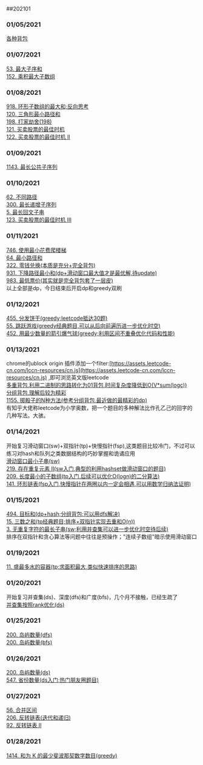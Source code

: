 ##202101

### 01/05/2021
[各种背包](../../java/org/rongjoker/dp/pack)

### 01/07/2021
[53. 最大子序和](../../java/org/rongjoker/dp/pack/HomeWork.java)<br>
[152. 乘积最大子数组](../../java/org/rongjoker/dp/pack/HomeWork.java)<br>

### 01/08/2021
[918. 环形子数组的最大和;反向思考](../../java/org/rongjoker/dp/pack/HomeWork.java)<br>
[120. 三角形最小路径和](../../java/org/rongjoker/dp/pack/HomeWork.java)<br>
[198. 打家劫舍(198)](../../java/org/rongjoker/dp/target/HouseRobber198.java)<br>
[121. 买卖股票的最佳时机](../../java/org/rongjoker/dp/stock/BestTimeToBuyAndSellStock.java)<br>
[122. 买卖股票的最佳时机 II](../../java/org/rongjoker/dp/stock/BestTimeToBuyAndSellStock2.java)<br>

### 01/09/2021
[1143. 最长公共子序列](../../java/org/rongjoker/longest/LongestCommonSubSequence1143.java)<br>


### 01/10/2021
[62. 不同路径](../../java/org/rongjoker/dp/distinct/UniquePaths.java)<br>
[300. 最长递增子序列](../../java/org/rongjoker/longest/LongestIncreasingSubSequence300.java)<br>
[5. 最长回文子串](../../java/org/rongjoker/longest/LongestPalindromicSubstring5.java)<br>
[123. 买卖股票的最佳时机 III](../../java/org/rongjoker/dp/stock/BestTimeToBuyAndSellStock3.java)<br>

### 01/11/2021
[746. 使用最小花费爬楼梯](../../java/org/rongjoker/dp/target/MinCostClimbingStairs.java)<br>
[64. 最小路径和](../../java/org/rongjoker/dp/target/MinimumPathSum.java)<br>
[322. 零钱兑换(本质是充分+完全背包)](../../java/org/rongjoker/dp/coin/CoinChange322.java)<br>
[931. 下降路径最小和(dp+滑动窗口最大值才是最优解,待update)](../../java/org/rongjoker/dp/target/MinimumFallingPathSum.java)<br>
[983. 最低票价(其实就是完全背包套了一层皮)](../../java/org/rongjoker/dp/coin/MinimumCostForTickets.java)<br>
以上全部是dp，今日结束后开启dp和greedy双刷

### 01/12/2021
[455. 分发饼干(greedy;leetcode抵达30题)](../../java/org/rongjoker/greedy/AssignCookies.java)<br>
[55. 跳跃游戏(greedy经典题目,可以从后向前遍历进一步优化时空)](../../java/org/rongjoker/greedy/JumpGame.java)<br>
[452. 用最少数量的箭引爆气球(greedy;利用区间不重叠优化代码和性能)](../../java/org/rongjoker/greedy/MinimumNumberOfArrowsToBurstBalloons.java)<br>

### 01/13/2021
chrome的ublock origin 插件添加一个filter:[https://assets.leetcode-cn.com/lccn-resources/cn.js](https://assets.leetcode-cn.com/lccn-resources/cn.js) ,即可浏览英文版leetcode<br>
[多重背包,利用二进制的思路转化为01背包,时间复杂度降低到O(V*sum(logc))](../../java/org/rongjoker/dp/pack/PackageMultiple.java)<br>
[分组背包,理解后较为精彩](../../java/org/rongjoker/dp/pack/PackageGroup.java)<br>
[1155. 掷骰子的N种方法(参考分组背包,最近做的最精彩的dp)](../../java/org/rongjoker/dp/distinct/NumberOfDiceRollsWithTargetSum.java)<br>
有知乎大佬称leetcode为小学奥数，把一个题目的多种解法比作孔乙己的回字的几种写法。大骇。<br>

### 01/14/2021
开始复习滑动窗口(sw)+双指针(tp)+快慢指针(fsp),这类题目比较冷门，不过可以练习对hash和队列之类数据结构的巧妙掌握和诡谲应用<br>
[滑动窗口最小子串(sw)](../../java/org/rongjoker/sw/ShortestSubString.java)<br>
[219. 存在重复元素 II(sw入门,典型的利用hashset做滑动窗口的题目)](../../java/org/rongjoker/sw/ContainsDuplicateIi.java)<br>
[209. 长度最小的子数组(tp入门,后续可以优化O(logn)的二分算法)](../../java/org/rongjoker/sw/MinimumSizeSubArraySum209.java)<br>
[141. 环形链表(fsp入门,快慢指针在两圈以内一定会相遇,可以用数学归纳法证明)](../../java/org/rongjoker/sw/LinkedListCycle.java)<br>


### 01/15/2021
[494. 目标和(dp+hash;分组背包;可以用dfs解决)](../../java/org/rongjoker/dp/distinct/targetSum.java)<br>
[15. 三数之和(tp经典题目;排序+双指针实现去重和O(n))](../../java/org/rongjoker/sw/Sum3.java)<br>
[3. 无重复字符的最长子串(sw;利用并查集可以进一步优化时空待后续)](../../java/org/rongjoker/sw/LongestSubstringWithoutRepeatingCharacters.java)<br>
排序在双指针和贪心算法等问题中往往是预操作；"连续子数组"暗示使用滑动窗口


### 01/19/2021
[11. 盛最多水的容器(tp;求面积最大,类似快速排序的思路)](../../java/org/rongjoker/sw/ContainerWithMostWater.java)<br>

### 01/20/2021
开始复习并查集(ds)、深度(dfs)和广度(bfs)，几个月不接触，已经生疏了<br>
[并查集按照rank优化(ds)](../../java/org/rongjoker/ds/DisjointSetRank.java)<br>

### 01/25/2021
[200. 岛屿数量(dfs)](../../java/org/rongjoker/ds/NumberOfIslands200dfs.java)<br>
[200. 岛屿数量(bfs)](../../java/org/rongjoker/ds/NumberOfIslands200bfs.java)<br>

### 01/26/2021
[200. 岛屿数量(ds)](../../java/org/rongjoker/ds/NumberOfIslands200ds.java)<br>
[547. 省份数量(ds入门;热门朋友圈题目)](../../java/org/rongjoker/ds/NumberOfProvinces547ds.java)<br>

### 01/27/2021
[56. 合并区间](../../java/org/rongjoker/merge/MergeIntervals.java)<br>
[206. 反转链表(迭代和递归)](../../java/org/rongjoker/list/ReverseLinkedList206.java)<br>
[92. 反转链表 II](../../java/org/rongjoker/list/ReverseLinkedList92.java)<br>


### 01/28/2021
[1414. 和为 K 的最少斐波那契数字数目(greedy)](../../java/org/rongjoker/greedy/FindMinFibonacciNumbers1414.java)<br>





